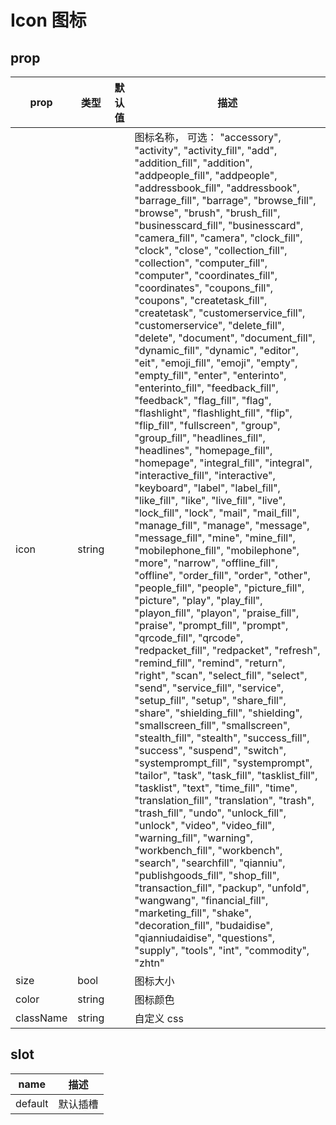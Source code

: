 # Icon 图标

## prop

|  prop   |  类型  |  默认值  | 描述 |
|  ----  | ----  |----  | ----  |
| icon  | string |  | 图标名称， 可选： "accessory", "activity", "activity_fill", "add", "addition_fill", "addition", "addpeople_fill", "addpeople", "addressbook_fill", "addressbook", "barrage_fill", "barrage", "browse_fill", "browse", "brush", "brush_fill", "businesscard_fill", "businesscard", "camera_fill", "camera", "clock_fill", "clock", "close", "collection_fill", "collection", "computer_fill", "computer", "coordinates_fill", "coordinates", "coupons_fill", "coupons", "createtask_fill", "createtask", "customerservice_fill", "customerservice", "delete_fill", "delete", "document", "document_fill", "dynamic_fill", "dynamic", "editor", "eit", "emoji_fill", "emoji", "empty", "empty_fill", "enter", "enterinto", "enterinto_fill", "feedback_fill", "feedback", "flag_fill", "flag", "flashlight", "flashlight_fill", "flip", "flip_fill", "fullscreen", "group", "group_fill", "headlines_fill", "headlines", "homepage_fill", "homepage", "integral_fill", "integral", "interactive_fill", "interactive", "keyboard", "label", "label_fill", "like_fill", "like", "live_fill", "live", "lock_fill", "lock", "mail", "mail_fill", "manage_fill", "manage", "message", "message_fill", "mine", "mine_fill", "mobilephone_fill", "mobilephone", "more", "narrow", "offline_fill", "offline", "order_fill", "order", "other", "people_fill", "people", "picture_fill", "picture", "play", "play_fill", "playon_fill", "playon", "praise_fill", "praise", "prompt_fill", "prompt", "qrcode_fill", "qrcode", "redpacket_fill", "redpacket", "refresh", "remind_fill", "remind", "return", "right", "scan", "select_fill", "select", "send", "service_fill", "service", "setup_fill", "setup", "share_fill", "share", "shielding_fill", "shielding", "smallscreen_fill", "smallscreen", "stealth_fill", "stealth", "success_fill", "success", "suspend", "switch", "systemprompt_fill", "systemprompt", "tailor", "task", "task_fill", "tasklist_fill", "tasklist", "text", "time_fill", "time", "translation_fill", "translation", "trash", "trash_fill", "undo", "unlock_fill", "unlock", "video", "video_fill", "warning_fill", "warning", "workbench_fill", "workbench", "search", "searchfill", "qianniu", "publishgoods_fill", "shop_fill", "transaction_fill", "packup", "unfold", "wangwang", "financial_fill", "marketing_fill", "shake", "decoration_fill", "budaidise", "qianniudaidise", "questions", "supply", "tools", "int", "commodity", "zhtn" |
| size  | bool |  | 图标大小 |
| color  | string |  | 图标颜色 |
| className  | string |  | 自定义 css |


## slot

|  name   | 描述 |
|  ----  | ----  |
| default  | 默认插槽 |
